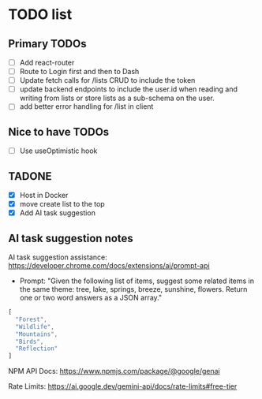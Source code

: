 # TODO list

## Primary TODOs
- [ ] Add react-router 
- [ ] Route to Login first and then to Dash
- [ ] Update fetch calls for /lists CRUD to include the token
- [ ] update backend endpoints to include the user.id when reading and writing from lists or store lists as a sub-schema on the user.
- [ ] add better error handling for /list in client

## Nice to have TODOs
- [ ] Use useOptimistic hook 

## TADONE

- [x] Host in Docker 
- [x] move create list to the top 
- [x] Add AI task suggestion 

## AI task suggestion notes 

AI task suggestion assistance: https://developer.chrome.com/docs/extensions/ai/prompt-api

  - Prompt: "Given the following list of items, suggest some related items in the same theme: tree, lake, springs, breeze, sunshine, flowers. Return one or two word answers as a JSON array."

```js
[
  "Forest",
  "Wildlife",
  "Mountains",
  "Birds",
  "Reflection"
]
```

NPM API Docs: https://www.npmjs.com/package/@google/genai 

Rate Limits: https://ai.google.dev/gemini-api/docs/rate-limits#free-tier 

